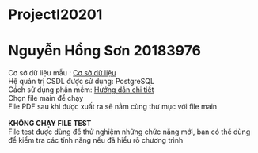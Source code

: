 # ProjectI20201

# Nguyễn Hồng Sơn 20183976

Cơ sở dữ liệu mẫu : <a href="https://drive.google.com/file/d/1dvJxzsY0nzZnRW26Es_MvoCAZMw3uV-9/view?usp=sharing">Cơ sở
dữ liệu</a>
<br>
Hệ quản trị CSDL được sử dụng: PostgreSQL
<br>
Cách sử dụng phần mềm: <a href="https://drive.google.com/file/d/1yiEteK36WdP8jYJwS2xf1SfS_IocmMIN/view?usp=sharing">
Hướng dẫn chi tiết</a>
<br>
Chọn file main để chạy
<br>
File PDF sau khi được xuất ra sẽ nằm cùng thư mục với file main
<br>
<br>
<strong>KHÔNG CHẠY FILE TEST</strong>
<br>
File test được dùng để thử nghiệm những chức năng mới, bạn có thể dùng để kiểm tra các tính năng nếu đã hiểu rõ chương
trình

